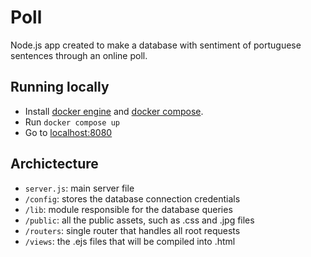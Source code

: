 # Poll
Node.js app created to make a database with sentiment of portuguese sentences through an online poll.

## Running locally

- Install [docker engine](https://docs.docker.com/install/) and [docker compose](https://docs.docker.com/compose/install/).
- Run `docker compose up`
- Go to [localhost:8080](http://localhost:8080)

## Archictecture
- `server.js`: main server file
- `/config`: stores the database connection credentials
- `/lib`: module responsible for the database queries
- `/public`: all the public assets, such as .css and .jpg files
- `/routers`: single router that handles all root requests
- `/views`: the .ejs files that will be compiled into .html
